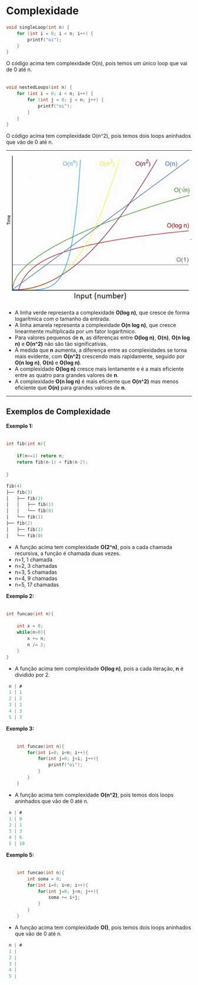 # Complexidade

```c
void singleLoop(int n) {
    for (int i = 0; i < n; i++) {
        printf("oi");
    }
}
```

O código acima tem complexidade O(n), pois temos um único loop que vai de 0 até n.

```c

void nestedLoops(int n) {
    for (int i = 0; i < n; i++) {
        for (int j = 0; j < n; j++) {
            printf("oi");
        }
    }
}

```

O código acima tem complexidade O(n^2), pois temos dois loops aninhados que vão de 0 até n.

---

![Complexidade](image-1.png)

- A linha verde representa a complexidade **O(log n)**, que cresce de forma logarítmica com o tamanho da entrada.
- A linha amarela representa a complexidade **O(n log n)**, que cresce linearmente multiplicada por um fator logarítmico.
- Para valores pequenos de **n**, as diferenças entre **O(log n)**, **O(n)**, **O(n log n)** e **O(n^2)** não são tão significativas.
- À medida que **n** aumenta, a diferença entre as complexidades se torna mais evidente, com **O(n^2)** crescendo mais rapidamente, seguido por **O(n log n)**, **O(n)** e **O(log n)**.
- A complexidade **O(log n)** cresce mais lentamente e é a mais eficiente entre as quatro para grandes valores de **n**.
- A complexidade **O(n log n)** é mais eficiente que **O(n^2)** mas menos eficiente que **O(n)** para grandes valores de **n**.

---

## Exemplos de Complexidade

**Exemplo 1:**

```c

int fib(int n){

    if(n<=1) return n;
    return fib(n-1) + fib(n-2);

}

```

```c
fib(4)
├── fib(3)
│   ├── fib(2)
│   │   ├── fib(1)
│   │   └── fib(0)
│   └── fib(1)
├── fib(2)
│   ├── fib(1)
│   └── fib(0)
```

- A função acima tem complexidade **O(2^n)**, pois a cada chamada recursiva, a função é chamada duas vezes.
- n=1, 1 chamada
- n=2, 3 chamadas
- n=3, 5 chamadas
- n=4, 9 chamadas
- n=5, 17 chamadas

**Exemplo 2:**

```c

int funcao(int n){

    int x = 0;
    while(n>0){
        x += n;
        n /= 2;
    }
}

```

- A função acima tem complexidade **O(log n)**, pois a cada iteração, **n** é dividido por 2.

```c
 n | #
 1 | 1
 2 | 2
 3 | 2
 4 | 3
 5 | 3
```

**Exemplo 3:**

```c

    int funcao(int n){
        for(int i=0; i<n; i++){
            for(int j=0; j<i; j++){
                printf("oi");
            }
        }
    }

```

- A função acima tem complexidade **O(n^2)**, pois temos dois loops aninhados que vão de 0 até n.

```c
 n | #
 1 | 0
 2 | 1
 3 | 3
 4 | 6
 5 | 10

```

**Exemplo 5:**

```c

    int funcao(int n){
        int soma = 0;
        for(int i=0; i<n; i++){
            for(int j=0; j<n; j++){
                soma += i+j;
            }
        }
    }

```

- A função acima tem complexidade **O()**, pois temos dois loops aninhados que vão de 0 até n.

```c
 n | #
 1 |
 2 |
 3 |
 4 |
 5 |

```
